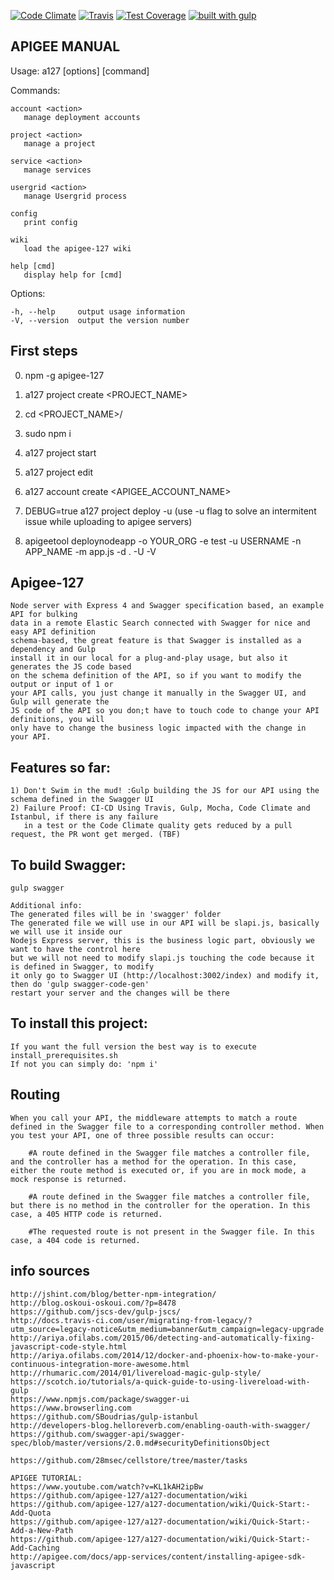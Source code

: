 [![Code Climate](https://codeclimate.com/github/sloppylopez/apigee/badges/gpa.svg)](https://codeclimate.com/github/sloppylopez/apigee)
[![Travis](https://travis-ci.org/sloppylopez/apigee.svg)](https://travis-ci.org/sloppylopez/apigee)
[![Test Coverage](https://codeclimate.com/github/sloppylopez/apigee/badges/coverage.svg)](https://codeclimate.com/github/sloppylopez/apigee/coverage)
[![built with gulp](https://raw.github.com/cyparu/artwork/master/builtwith.png)](http://gulpjs.com)

## APIGEE MANUAL
  
  Usage: a127 [options] [command]

  Commands:

    account <action>
       manage deployment accounts
    
    project <action>
       manage a project
    
    service <action>
       manage services
    
    usergrid <action>
       manage Usergrid process
    
    config 
       print config
    
    wiki 
       load the apigee-127 wiki
    
    help [cmd]
       display help for [cmd]
    

  Options:

    -h, --help     output usage information
    -V, --version  output the version number

## First steps
  0) npm -g apigee-127
  
  1) a127 project create <PROJECT_NAME>
  
  2) cd <PROJECT_NAME>/
  
  3) sudo npm i
  
  4) a127 project start
  
  5) a127 project edit
  
  6) a127 account create <APIGEE_ACCOUNT_NAME>
  
  7) DEBUG=true a127 project deploy -u (use -u flag to solve an intermitent issue while uploading to apigee servers)
  
  8) apigeetool deploynodeapp -o YOUR_ORG -e test -u USERNAME -n APP_NAME -m app.js -d . -U -V


## Apigee-127
    Node server with Express 4 and Swagger specification based, an example API for bulking 
    data in a remote Elastic Search connected with Swagger for nice and easy API definition 
    schema-based, the great feature is that Swagger is installed as a dependency and Gulp 
    install it in our local for a plug-and-play usage, but also it generates the JS code based 
    on the schema definition of the API, so if you want to modify the output or input of 1 or 
    your API calls, you just change it manually in the Swagger UI, and Gulp will generate the 
    JS code of the API so you don;t have to touch code to change your API definitions, you will
    only have to change the business logic impacted with the change in your API.

## Features so far:
    1) Don't Swim in the mud! :Gulp building the JS for our API using the schema defined in the Swagger UI
    2) Failure Proof: CI-CD Using Travis, Gulp, Mocha, Code Climate and Istanbul, if there is any failure
       in a test or the Code Climate quality gets reduced by a pull request, the PR wont get merged. (TBF)

## To build Swagger:
    gulp swagger

    Additional info:
    The generated files will be in 'swagger' folder
    The generated file we will use in our API will be slapi.js, basically we will use it inside our
    Nodejs Express server, this is the business logic part, obviously we want to have the control here
    but we will not need to modify slapi.js touching the code because it is defined in Swagger, to modify
    it only go to Swagger UI (http://localhost:3002/index) and modify it, then do 'gulp swagger-code-gen'
    restart your server and the changes will be there

## To install this project:
    If you want the full version the best way is to execute install_prerequisites.sh
    If not you can simply do: 'npm i'

## Routing
    When you call your API, the middleware attempts to match a route defined in the Swagger file to a corresponding controller method. When you test your API, one of three possible results can occur:
    
        #A route defined in the Swagger file matches a controller file, and the controller has a method for the operation. In this case, either the route method is executed or, if you are in mock mode, a mock response is returned.
    
        #A route defined in the Swagger file matches a controller file, but there is no method in the controller for the operation. In this case, a 405 HTTP code is returned.
    
        #The requested route is not present in the Swagger file. In this case, a 404 code is returned.

## info sources
    http://jshint.com/blog/better-npm-integration/
    http://blog.oskoui-oskoui.com/?p=8478
    https://github.com/jscs-dev/gulp-jscs/
    http://docs.travis-ci.com/user/migrating-from-legacy/?utm_source=legacy-notice&utm_medium=banner&utm_campaign=legacy-upgrade
    http://ariya.ofilabs.com/2015/06/detecting-and-automatically-fixing-javascript-code-style.html
    http://ariya.ofilabs.com/2014/12/docker-and-phoenix-how-to-make-your-continuous-integration-more-awesome.html
    http://rhumaric.com/2014/01/livereload-magic-gulp-style/
    https://scotch.io/tutorials/a-quick-guide-to-using-livereload-with-gulp
    https://www.npmjs.com/package/swagger-ui
    https://www.browserling.com
    https://github.com/SBoudrias/gulp-istanbul
    http://developers-blog.helloreverb.com/enabling-oauth-with-swagger/
    https://github.com/swagger-api/swagger-spec/blob/master/versions/2.0.md#securityDefinitionsObject

    https://github.com/28msec/cellstore/tree/master/tasks
    
    APIGEE TUTORIAL:
    https://www.youtube.com/watch?v=KL1kAH2ipBw
    https://github.com/apigee-127/a127-documentation/wiki
    https://github.com/apigee-127/a127-documentation/wiki/Quick-Start:-Add-Quota
    https://github.com/apigee-127/a127-documentation/wiki/Quick-Start:-Add-a-New-Path
    https://github.com/apigee-127/a127-documentation/wiki/Quick-Start:-Add-Caching
    http://apigee.com/docs/app-services/content/installing-apigee-sdk-javascript




